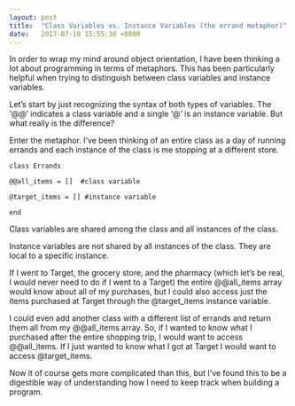 ```yaml
---
layout: post
title:  "Class Variables vs. Instance Variables (the errand metaphor)"
date:   2017-07-18 15:55:30 +0000
---
```



In order to wrap my mind around object orientation, I have been thinking a lot about programming in terms of metaphors. This has been particularly helpful when trying to distinguish between class variables and instance variables.

Let’s start by just recognizing the syntax of both types of variables. The ‘@@’ indicates a class variable and a single ‘@’ is an instance variable. But what really is the difference?

Enter the metaphor. I’ve been thinking of an entire class as a day of running errands and each instance of the class is me stopping at a different store. 

```
class Errands 

@@all_items = []  #class variable 

@target_items = [] #instance variable 

end 

```

Class variables are shared among the class and all instances of the class.

Instance variables are not shared by all instances of the class. They are local to a specific instance. 

If I went to Target, the grocery store, and the pharmacy (which let’s be real, I would never need to do if I went to a Target) the entire @@all_items array would know about all of my purchases, but I could also access just the items purchased at Target through the @target_items instance variable. 

I could even add another class with a different list of errands and return them all from my @@all_items array. 
So, if I wanted to know what I purchased after the entire shopping trip, I would want to access @@all_items.  If I just wanted to know what I got at Target I would want to access @target_items. 

Now it of course gets more complicated than this, but I’ve found this to be a digestible way of understanding how I need to keep track when building a program. 

